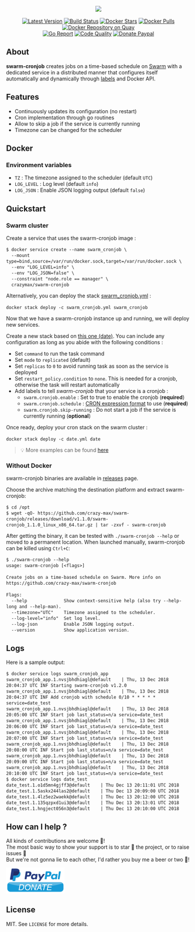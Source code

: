 <p align="center"><a href="https://github.com/crazy-max/swarm-cronjob" target="_blank"><img height="292"src="https://raw.githubusercontent.com/crazy-max/swarm-cronjob/master/.res/swarm-cronjob.jpg"></a></p>

<p align="center">
  <a href="https://hub.docker.com/r/crazymax/swarm-cronjob/"><img src="https://img.shields.io/badge/dynamic/json.svg?label=version&query=$.results[1].name&url=https://hub.docker.com/v2/repositories/crazymax/swarm-cronjob/tags&style=flat-square" alt="Latest Version"></a>
  <a href="https://travis-ci.com/crazy-max/swarm-cronjob"><img src="https://img.shields.io/travis/com/crazy-max/swarm-cronjob/master.svg?style=flat-square" alt="Build Status"></a>
  <a href="https://hub.docker.com/r/crazymax/swarm-cronjob/"><img src="https://img.shields.io/docker/stars/crazymax/swarm-cronjob.svg?style=flat-square" alt="Docker Stars"></a>
  <a href="https://hub.docker.com/r/crazymax/swarm-cronjob/"><img src="https://img.shields.io/docker/pulls/crazymax/swarm-cronjob.svg?style=flat-square" alt="Docker Pulls"></a>
  <a href="https://quay.io/repository/crazymax/swarm-cronjob"><img src="https://quay.io/repository/crazymax/swarm-cronjob/status?style=flat-square" alt="Docker Repository on Quay"></a>
  <br /><a href="https://goreportcard.com/report/github.com/crazy-max/swarm-cronjob"><img src="https://goreportcard.com/badge/github.com/crazy-max/swarm-cronjob?style=flat-square" alt="Go Report"></a>
  <a href="https://www.codacy.com/app/crazy-max/swarm-cronjob"><img src="https://img.shields.io/codacy/grade/1edb80b0f97b4195b7bb50cfb35a37d2.svg?style=flat-square" alt="Code Quality"></a>
  <a href="https://www.paypal.com/cgi-bin/webscr?cmd=_s-xclick&hosted_button_id=YZ64W5KHJGGZG"><img src="https://img.shields.io/badge/donate-paypal-7057ff.svg?style=flat-square" alt="Donate Paypal"></a>
</p>

## About

**swarm-cronjob** creates jobs on a time-based schedule on [Swarm](https://docs.docker.com/engine/swarm/) with a dedicated service in a distributed manner that configures itself automatically and dynamically through [labels](https://docs.docker.com/engine/reference/commandline/service_create/#set-metadata-on-a-service--l---label) and Docker API.

## Features

* Continuously updates its configuration (no restart)
* Cron implementation through go routines
* Allow to skip a job if the service is currently running
* Timezone can be changed for the scheduler

## Docker

### Environment variables

* `TZ` : The timezone assigned to the scheduler (default `UTC`)
* `LOG_LEVEL` : Log level (default `info`)
* `LOG_JSON` : Enable JSON logging output (default `false`)

## Quickstart

### Swarm cluster

Create a service that uses the swarm-cronjob image :

```
$ docker service create --name swarm_cronjob \
  --mount type=bind,source=/var/run/docker.sock,target=/var/run/docker.sock \
  --env "LOG_LEVEL=info" \
  --env "LOG_JSON=false" \
  --constraint "node.role == manager" \
  crazymax/swarm-cronjob
```

Alternatively, you can deploy the stack [swarm_cronjob.yml](.res/example/swarm_cronjob.yml) :

`docker stack deploy -c swarm_cronjob.yml swarm_cronjob`

Now that we have a swarm-cronjob instance up and running, we will deploy new services.

Create a new stack based on [this one (date)](.res/example/date.yml). You can include any configuration as long as you abide with the following conditions :

* Set `command` to run the task command
* Set `mode` to `replicated` (default)
* Set `replicas` to `0` to avoid running task as soon as the service is deployed
* Set `restart_policy.condition` to `none`. This is needed for a cronjob, otherwise the task will restart automatically
* Add labels to tell *swarm-cronjob* that your service is a cronjob :
  * `swarm.cronjob.enable` : Set to true to enable the cronjob (**required**)
  * `swarm.cronjob.schedule` : [CRON expression format](https://godoc.org/github.com/crazy-max/cron#hdr-CRON_Expression_Format) to use (**required**)
  * `swarm.cronjob.skip-running` : Do not start a job if the service is currently running (**optional**)

Once ready, deploy your cron stack on the swarm cluster :

`docker stack deploy -c date.yml date`

> :bulb: More examples can be found [here](.res/example)

### Without Docker

swarm-cronjob binaries are available in [releases](https://github.com/crazy-max/swarm-cronjob/releases) page.

Choose the archive matching the destination platform and extract swarm-cronjob:

```
$ cd /opt
$ wget -qO- https://github.com/crazy-max/swarm-cronjob/releases/download/v1.1.0/swarm-cronjob_1.1.0_linux_x86_64.tar.gz | tar -zxvf - swarm-cronjob
```

After getting the binary, it can be tested with `./swarm-cronjob --help` or moved to a permanent location.
When launched manually, swarm-cronjob can be killed using `Ctrl+C`:

```
$ ./swarm-cronjob --help
usage: swarm-cronjob [<flags>]

Create jobs on a time-based schedule on Swarm. More info on
https://github.com/crazy-max/swarm-cronjob

Flags:
  --help              Show context-sensitive help (also try --help-long and --help-man).
  --timezone="UTC"    Timezone assigned to the scheduler.
  --log-level="info"  Set log level.
  --log-json          Enable JSON logging output.
  --version           Show application version.
```

## Logs

Here is a sample output:

```
$ docker service logs swarm_cronjob_app
swarm_cronjob_app.1.nvsjbhdhiagl@default    | Thu, 13 Dec 2018 20:04:37 UTC INF Starting swarm-cronjob v1.2.0
swarm_cronjob_app.1.nvsjbhdhiagl@default    | Thu, 13 Dec 2018 20:04:37 UTC INF Add cronjob with schedule 0/10 * * * * * service=date_test
swarm_cronjob_app.1.nvsjbhdhiagl@default    | Thu, 13 Dec 2018 20:05:00 UTC INF Start job last_status=n/a service=date_test
swarm_cronjob_app.1.nvsjbhdhiagl@default    | Thu, 13 Dec 2018 20:06:00 UTC INF Start job last_status=n/a service=date_test
swarm_cronjob_app.1.nvsjbhdhiagl@default    | Thu, 13 Dec 2018 20:07:00 UTC INF Start job last_status=n/a service=date_test
swarm_cronjob_app.1.nvsjbhdhiagl@default    | Thu, 13 Dec 2018 20:08:00 UTC INF Start job last_status=n/a service=date_test
swarm_cronjob_app.1.nvsjbhdhiagl@default    | Thu, 13 Dec 2018 20:09:00 UTC INF Start job last_status=n/a service=date_test
swarm_cronjob_app.1.nvsjbhdhiagl@default    | Thu, 13 Dec 2018 20:10:00 UTC INF Start job last_status=n/a service=date_test
$ docker service logs date_test
date_test.1.o1d5mn4gjff3@default    | Thu Dec 13 20:11:01 UTC 2018
date_test.1.5askx244las2@default    | Thu Dec 13 20:09:00 UTC 2018
date_test.1.4lz5ez2waekk@default    | Thu Dec 13 20:12:00 UTC 2018
date_test.1.135qzpxd1ui3@default    | Thu Dec 13 20:13:01 UTC 2018
date_test.1.hngject056n3@default    | Thu Dec 13 20:10:00 UTC 2018
```

## How can I help ?

All kinds of contributions are welcome :raised_hands:!<br />
The most basic way to show your support is to star :star2: the project, or to raise issues :speech_balloon:<br />
But we're not gonna lie to each other, I'd rather you buy me a beer or two :beers:!

[![Paypal](.res/paypal-donate.png)](https://www.paypal.com/cgi-bin/webscr?cmd=_s-xclick&hosted_button_id=YZ64W5KHJGGZG)

## License

MIT. See `LICENSE` for more details.
